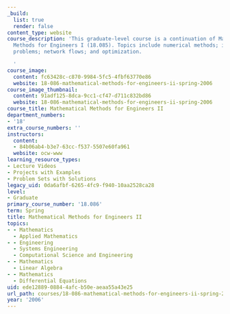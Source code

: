 ```yaml
---
_build:
  list: true
  render: false
content_type: website
course_description: 'This graduate-level course is a continuation of Mathematical
  Methods for Engineers I (18.085). Topics include numerical methods; initial-value
  problems; network flows; and optimization.

  '
course_image:
  content: fc63428c-c870-9984-5fc5-4fbf63770e86
  website: 18-086-mathematical-methods-for-engineers-ii-spring-2006
course_image_thumbnail:
  content: 91adf125-8dca-9cc1-cf47-d711c832bd86
  website: 18-086-mathematical-methods-for-engineers-ii-spring-2006
course_title: Mathematical Methods for Engineers II
department_numbers:
- '18'
extra_course_numbers: ''
instructors:
  content:
  - 84b06ab4-b3e7-63cc-f537-5507e60fa961
  website: ocw-www
learning_resource_types:
- Lecture Videos
- Projects with Examples
- Problem Sets with Solutions
legacy_uid: 0da6afbf-6265-4fc9-f940-10aa2528ca28
level:
- Graduate
primary_course_number: '18.086'
term: Spring
title: Mathematical Methods for Engineers II
topics:
- - Mathematics
  - Applied Mathematics
- - Engineering
  - Systems Engineering
  - Computational Science and Engineering
- - Mathematics
  - Linear Algebra
- - Mathematics
  - Differential Equations
uid: ede12889-0884-4afc-b50e-aeaa55a43e25
url_path: courses/18-086-mathematical-methods-for-engineers-ii-spring-2006
year: '2006'
---
```

